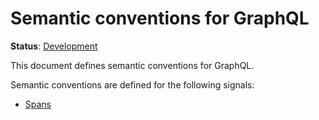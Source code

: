<!--- Hugo front matter used to generate the website version of this page:
linkTitle: GraphQL
--->

# Semantic conventions for GraphQL

**Status**: [Development][DocumentStatus]

This document defines semantic conventions for GraphQL.

Semantic conventions are defined for the following signals:

- [Spans](graphql-spans.md)

[DocumentStatus]: https://opentelemetry.io/docs/specs/otel/document-status
